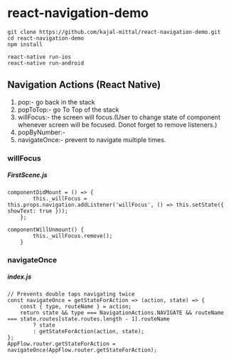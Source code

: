 # react-navigation-demo
```
git clone https://github.com/kajal-mittal/react-navigation-demo.git
cd react-navigation-demo
npm install

react-native run-ios
react-native run-android
```
## Navigation Actions (React Native)

1. pop:- go back in the stack
2. popToTop:- go To Top of the stack
3. willFocus:- the screen will focus.(User to change state of component whenever screen will be focused. Donot forget to remove listeners.)
4. popByNumber:- 
5. navigateOnce:- prevent to navigate multiple times.
 
### willFocus
##### FirstScene.js
```
componentDidMount = () => {
		this._willFocus = this.props.navigation.addListener('willFocus', () => this.setState({ showText: true }));
	};
```
```
componentWillUnmount() {
		this._willFocus.remove();
	}
```

### navigateOnce 
##### index.js

```
// Prevents double taps navigating twice
const navigateOnce = getStateForAction => (action, state) => {
	const { type, routeName } = action;
	return state && type === NavigationActions.NAVIGATE && routeName === state.routes[state.routes.length - 1].routeName
		? state
		: getStateForAction(action, state);
};
AppFlow.router.getStateForAction = navigateOnce(AppFlow.router.getStateForAction);

```
